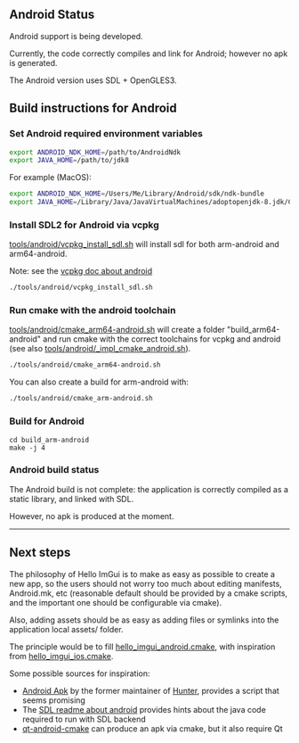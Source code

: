 ## Android Status

Android support is being developed.

Currently, the code correctly compiles and link for Android; however no apk is generated.

The Android version uses SDL + OpenGLES3.

## Build instructions for Android

### Set Android required environment variables

````bash
export ANDROID_NDK_HOME=/path/to/AndroidNdk
export JAVA_HOME=/path/to/jdk8
````

For example (MacOS):
````bash
export ANDROID_NDK_HOME=/Users/Me/Library/Android/sdk/ndk-bundle
export JAVA_HOME=/Library/Java/JavaVirtualMachines/adoptopenjdk-8.jdk/Contents/Home
````

### Install SDL2 for Android via vcpkg

[tools/android/vcpkg_install_sdl.sh](tools/android/vcpkg_install_sdl.sh) will install sdl for both arm-android
and arm64-android.

Note: see the [vcpkg doc about android](https://github.com/microsoft/vcpkg/blob/master/docs/users/android.md
)

`````bash
./tools/android/vcpkg_install_sdl.sh
`````

### Run cmake with the android toolchain

[tools/android/cmake_arm64-android.sh](tools/android/cmake_arm64-android.sh) will create a folder "build_arm64-android" and run cmake with the correct toolchains for vcpkg and android (see also [tools/android/_impl_cmake_android.sh](tools/android/_impl_cmake_android.sh)).

````bash
./tools/android/cmake_arm64-android.sh
````

You can also create a build for arm-android with:
````bash
./tools/android/cmake_arm-android.sh
````


### Build for Android

````
cd build_arm-android
make -j 4
````

### Android build status

The Android build is not complete: the application is correctly compiled as a static library, and linked with SDL. 

However, no apk is produced at the moment. 

---

## Next steps

The philosophy of Hello ImGui is to make as easy as possible to create a new app, so the users
should not worry too much about editing manifests, Android.mk, etc (reasonable default should be provided
by a cmake scripts, and the important one should be configurable via cmake).

Also, adding assets should be as easy as adding files or symlinks into the application local assets/ folder.

The principle would be to fill [hello_imgui_android.cmake](hello_imgui_cmake/android/hello_imgui_android.cmake), with inspiration from [hello_imgui_ios.cmake](hello_imgui_cmake/ios/hello_imgui_ios.cmake).

Some possible sources for inspiration:

* [Android Apk](https://github.com/hunter-packages/android-apk) by the former maintainer of [Hunter](https://github.com/cpp-pm/hunter), provides a script that seems promising
* The [SDL readme about android](https://hg.libsdl.org/SDL/file/default/docs/README-android.md) provides hints about the java code required to run with SDL backend
* [qt-android-cmake](https://github.com/LaurentGomila/qt-android-cmake) can produce an apk via cmake, but it also require Qt 

 
